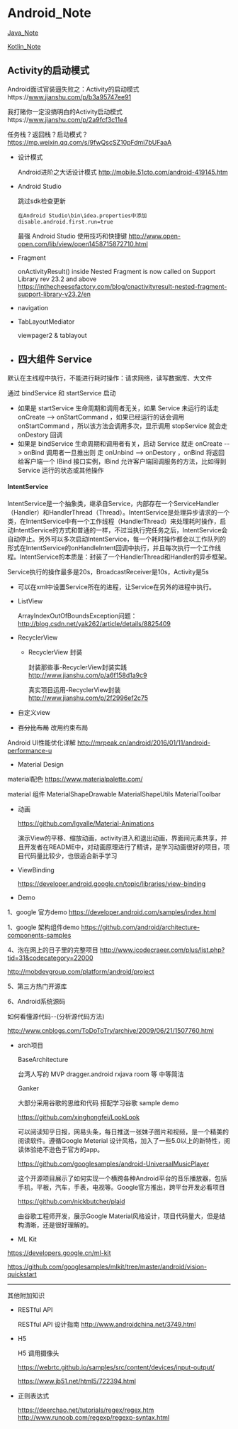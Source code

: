 # Android_Note

[Java_Note](https://github.com/louisgeek/Java_Note)

[Kotlin_Note](https://github.com/louisgeek/Kotlin_Note)



## Activity的启动模式

Android面试官装逼失败之：Activity的启动模式https://www.jianshu.com/p/b3a95747ee91

我打赌你一定没搞明白的Activity启动模式https://www.jianshu.com/p/2a9fcf3c11e4

任务栈？返回栈？启动模式？https://mp.weixin.qq.com/s/9fwQscSZ10pFdmi7bUFaaA

- 设计模式

  Android进阶之大话设计模式 http://mobile.51cto.com/android-419145.htm

- Android Studio

  跳过sdk检查更新

  ```
  在Android Studio\bin\idea.properties中添加disable.android.first.run=true
  ```

  

  最强 Android Studio 使用技巧和快捷键 http://www.open-open.com/lib/view/open1458715872710.html

 

 
    
    



- Fragment 

  onActivityResult() inside Nested Fragment is now called on Support Library rev 23.2 and above https://inthecheesefactory.com/blog/onactivityresult-nested-fragment-support-library-v23.2/en

- navigation

  

- TabLayoutMediator

  viewpager2 & tablayout

- ## 四大组件 Service

默认在主线程中执行，不能进行耗时操作：请求网络，读写数据库、大文件

通过 bindService 和 startService 启动

- 如果是 startService 生命周期和调用者无关，如果 Service 未运行的话走 onCreate --> onStartCommand ，如果已经运行的话会调用 onStartCommand ，所以该方法会调用多次，显示调用 stopService 就会走 onDestory 回调
- 如果是 bindService 生命周期和调用者有关，启动 Service 就走 onCreate  --> onBind  调用者一旦推出则 走 onUnbind  --> onDestory ，onBind 将返回给客户端一个 IBind 接口实例，IBind 允许客户端回调服务的方法，比如得到 Service 运行的状态或其他操作



#### IntentService 

IntentService是一个抽象类，继承自Service，内部存在一个ServiceHandler（Handler）和HandlerThread（Thread）。IntentService是处理异步请求的一个类，在IntentService中有一个工作线程（HandlerThread）来处理耗时操作，启动IntentService的方式和普通的一样，不过当执行完任务之后，IntentService会自动停止。另外可以多次启动IntentService，每一个耗时操作都会以工作队列的形式在IntentService的onHandleIntent回调中执行，并且每次执行一个工作线程。IntentService的本质是：封装了一个HandlerThread和Handler的异步框架。



Service执行的操作最多是20s，BroadcastReceiver是10s，Activity是5s

- 可以在xml中设置Service所在的进程，让Service在另外的进程中执行。





  

- ListView

  ArrayIndexOutOfBoundsException问题：http://blog.csdn.net/yak262/article/details/8825409

- RecyclerView 

  - RecyclerView 封装

    封装那些事-RecyclerView封装实践 http://www.jianshu.com/p/a6f158d1a9c9

    真实项目运用-RecyclerView封装 http://www.jianshu.com/p/2f2996ef2c75

- 自定义view

   

- ~~百分比布局~~ 改用约束布局

Android UI性能优化详解 http://mrpeak.cn/android/2016/01/11/android-performance-u



 

- Material Design

material配色 https://www.materialpalette.com/

material 组件
MaterialShapeDrawable
MaterialShapeUtils
MaterialToolbar

- 动画

  https://github.com/lgvalle/Material-Animations

  演示View的平移、缩放动画，activity进入和退出动画，界面间元素共享，并且开发者在README中，对动画原理进行了精讲，是学习动画很好的项目，项目代码量比较少，也很适合新手学习

  

  

  

- ViewBinding

  https://developer.android.google.cn/topic/libraries/view-binding

  

  

  

- Demo

1、google 官方demo https://developer.android.com/samples/index.html

1、google 架构组件demo https://github.com/android/architecture-components-samples

 

4、泡在网上的日子里的完整项目   http://www.jcodecraeer.com/plus/list.php?tid=31&codecategory=22000

http://mobdevgroup.com/platform/android/project

5、第三方热门开源库

6、Android系统源码


  如何看懂源代码--(分析源代码方法)

  http://www.cnblogs.com/ToDoToTry/archive/2009/06/21/1507760.html

- arch项目

  BaseArchitecture

  台湾人写的 MVP     dragger.android  rxjava room 等   中等简洁

  Ganker

  大部分采用谷歌的思维和代码  搭配学习谷歌 sample demo

  https://github.com/xinghongfei/LookLook

  可以阅读知乎日报，网易头条，每日推送一张妹子图片和视频，是一个精美的阅读软件。遵循Google Meterial 设计风格，加入了一些5.0以上的新特性，阅读体验绝不逊色于官方的app。

  https://github.com/googlesamples/android-UniversalMusicPlayer

  这个开源项目展示了如何实现一个横跨各种Android平台的音乐播放器，包括手机，平板，汽车，手表，电视等。Google官方推出，跨平台开发必看项目

  https://github.com/nickbutcher/plaid

  由谷歌工程师开发，展示Google Material风格设计，项目代码量大，但是结构清晰，还是很好理解的。

- ML Kit

https://developers.google.cn/ml-kit

https://github.com/googlesamples/mlkit/tree/master/android/vision-quickstart

------



其他附加知识

- RESTful API 

  RESTful API 设计指南 http://www.androidchina.net/3749.html

- H5

  H5 调用摄像头 

  https://webrtc.github.io/samples/src/content/devices/input-output/

  https://www.jb51.net/html5/722394.html

- 正则表达式

  https://deerchao.net/tutorials/regex/regex.htm
  http://www.runoob.com/regexp/regexp-syntax.html